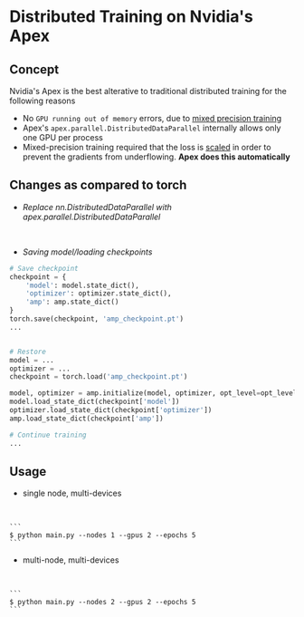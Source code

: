 # Distributed Training on Nvidia's Apex

## Concept

Nvidia's Apex is the best alterative to traditional distributed training for the following reasons
- No `GPU running out of memory` errors, due to [mixed precision training](https://keras.io/api/mixed_precision/)
- Apex's `apex.parallel.DistributedDataParallel` internally allows only one GPU per process
- Mixed-precision training required that the loss is [scaled](https://developer.nvidia.com/blog/mixed-precision-training-deep-neural-networks/) in order to prevent the gradients from underflowing. **Apex does this automatically**


## Changes as compared to torch

- *Replace nn.DistributedDataParallel with apex.parallel.DistributedDataParallel*
<br>


- *Saving model/loading checkpoints*

```python
# Save checkpoint
checkpoint = {
    'model': model.state_dict(),
    'optimizer': optimizer.state_dict(),
    'amp': amp.state_dict()
}
torch.save(checkpoint, 'amp_checkpoint.pt')
...


# Restore
model = ...
optimizer = ...
checkpoint = torch.load('amp_checkpoint.pt')

model, optimizer = amp.initialize(model, optimizer, opt_level=opt_level)
model.load_state_dict(checkpoint['model'])
optimizer.load_state_dict(checkpoint['optimizer'])
amp.load_state_dict(checkpoint['amp'])

# Continue training
...
```

## Usage

- single node, multi-devices
<br>

    ```
    $ python main.py --nodes 1 --gpus 2 --epochs 5
    ```

- multi-node, multi-devices
<br>

    ```
    $ python main.py --nodes 2 --gpus 2 --epochs 5
    ```